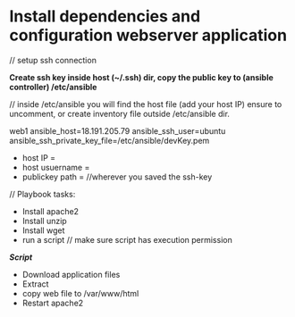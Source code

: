 # Install dependencies and configuration webserver application


// setup ssh connection

**Create ssh key inside host (~/.ssh) dir, copy the public key to (ansible controller) /etc/ansible**

// inside /etc/ansible you will find the host file (add your host IP) ensure to uncomment, or create inventory file outside /etc/ansible dir.

web1 ansible_host=18.191.205.79  ansible_ssh_user=ubuntu ansible_ssh_private_key_file=/etc/ansible/devKey.pem
- host IP =
- host usuername =
- publickey path =  //wherever you saved the ssh-key

// Playbook
tasks:
- Install apache2
- Install unzip
- Install wget
- run a script // make sure script has execution permission

***Script***
- Download application files
- Extract
- copy web file to /var/www/html
- Restart apache2
